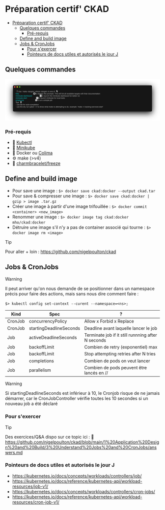 # Préparation certif' CKAD

- [Préparation certif' CKAD](#préparation-certif-ckad)
  - [Quelques commandes](#quelques-commandes)
    - [Pré-requis](#pré-requis)
  - [Define and build image](#define-and-build-image)
  - [Jobs \& CronJobs](#jobs--cronjobs)
    - [Pour s'exercer](#pour-sexercer)
    - [Pointeurs de docs utiles et autorisés le jour J](#pointeurs-de-docs-utiles-et-autorisés-le-jour-j)

## Quelques commandes

![Availble commands](docs/available-commands.png)

### Pré-requis

- 🥏 [Kubectl](https://kubernetes.io/fr/docs/tasks/tools/install-kubectl/)
- 🚐 [Minikube](https://kubernetes.io/fr/docs/tasks/tools/install-minikube/)
- 🐳 Docker ou [Colima](https://github.com/abiosoft/colima)
- ⚙️ make (>v4)
- 🧊 [charmbracelet/freeze](https://github.com/charmbracelet/freeze)

## Define and build image

- Pour save une image : `$> docker save ckad:docker --output ckad.tar`
- Pour save & compresser une image : `$> docker save ckad:docker | gzip > image .tar.gz`
- Créer une image à partir d'une image trifouillée : `$> docker commit <container> <new_image>`
- Renommer une image : `$> docker image tag ckad:docker mho/ckad:docker`
- Détruire une image s'il n'y a pas de container associé qui tourne : `$> docker image rm <image>`

> [!TIP]
> Pour aller + loin : <https://github.com/nigelpoulton/ckad>

## Jobs & CronJobs

>[!Warning]
> Il peut arriver qu'on nous demande de se positionner dans un namespace précis pour faire des actions, mais sans nous dire comment faire :
>
> `$> kubectl config set-context --curent --namespace=<ns>;`

| Kind    | Spec                    | ?                                                  |
| ------- | ----------------------- | -------------------------------------------------- |
| CronJob | concurrencyPolicy       | Allow x Forbid x Replace                           |
| CronJob | startingDeadlineSeconds | Deadline avant laquelle lancer le job              |
| Job     | activeDeadlineSeconds   | Terminate job if it still runnning after N seconds |
| Job     | backoffLimit            | Combien de retry (exponentiel) max                 |
| Job     | backoffLimit            | Stop attempting retries after N tries              |
| Job     | completions             | Combien de pods on veut lancer                     |
| Job     | parallelism             | Combien de pods peuvent être lancés en //          |

> [!Warning]
> Si startingDeadlineSeconds est inférieur à 10, le Cronjob risque de ne jamais démarrer, car le CronJobController vérifie toutes les 10 secondes si un nouveau job a été déclaré

### Pour s'exercer

> [!Tip]
> Des exercices/Q&A dispo sur ce topic ici :
> 🔗 <https://github.com/nigelpoulton/ckad/blob/main/1%20Application%20Design%20and%20Build/3%20Understand%20Jobs%20and%20CronJobs/answers.md>

### Pointeurs de docs utiles et autorisés le jour J

- <https://kubernetes.io/docs/concepts/workloads/controllers/job/>
- <https://kubernetes.io/docs/reference/kubernetes-api/workload-resources/job-v1/>
- <https://kubernetes.io/docs/concepts/workloads/controllers/cron-jobs/>
- <https://kubernetes.io/docs/reference/kubernetes-api/workload-resources/cron-job-v1/>
